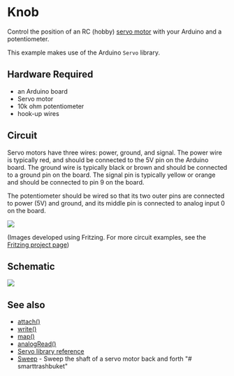 # Knob

Control the position of an RC (hobby) [servo motor](http://en.wikipedia.org/wiki/Servo_motor#RC_servos) with your Arduino and a potentiometer.

This example makes use of the Arduino `Servo` library.

## Hardware Required

* an Arduino board
* Servo motor
* 10k ohm potentiometer
* hook-up wires

## Circuit

Servo motors have three wires: power, ground, and signal. The power wire is typically red, and should be connected to the 5V pin on the Arduino board. The ground wire is typically black or brown and should be connected to a ground pin on the board. The signal pin is typically yellow or orange and should be connected to pin 9 on the board.

The potentiometer should be wired so that its two outer pins are connected to power (5V) and ground, and its middle pin is connected to analog input 0 on the board.

![](images/knob_BB.png)

(Images developed using Fritzing. For more circuit examples, see the [Fritzing project page](http://fritzing.org/projects/))

## Schematic

![](images/knob_schem.png)

## See also

* [attach()](/docs/api.md#attach)
* [write()](/docs/api.md#write)
* [map()](https://www.arduino.cc/en/Reference/Map)
* [analogRead()](https://www.arduino.cc/en/Reference/AnalogRead)
* [Servo library reference](/docs/readme.md)
* [Sweep](../Sweep) - Sweep the shaft of a servo motor back and forth
"# smarttrashbuket" 
